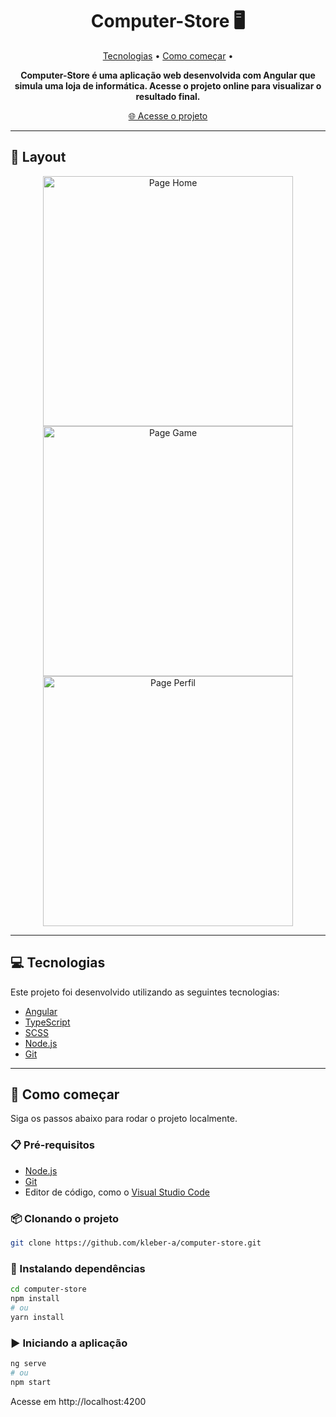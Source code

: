 <h1 align="center" style="font-weight: bold;">Computer-Store 🖥️</h1>

<p align="center">
 <a href="#tecnologias">Tecnologias</a> • 
 <a href="#comecando">Como começar</a> • 
</p>

<p align="center">
    <b>Computer-Store é uma aplicação web desenvolvida com Angular que simula uma loja de informática. Acesse o projeto online para visualizar o resultado final.</b>
</p>

<p align="center">
    <a href="https://kleber-a.github.io/computer-store/">🌐 Acesse o projeto</a>
</p>

---

<h2 id="layout">🎨 Layout</h2>

<p align="center">
    <img src="/public/home.png" alt="Page Home" width="400px"> <br>
    <img src="/public/game.png" alt="Page Game" width="400px"> <br>
    <img src="/public/perfil.png" alt="Page Perfil" width="400px"> <br>
</p>

---

<h2 id="tecnologias">💻 Tecnologias</h2>

Este projeto foi desenvolvido utilizando as seguintes tecnologias:

- [Angular](https://angular.io/)
- [TypeScript](https://www.typescriptlang.org/)
- [SCSS](https://sass-lang.com/)
- [Node.js](https://nodejs.org/)
- [Git](https://git-scm.com/)

---

<h2 id="comecando">🚀 Como começar</h2>

Siga os passos abaixo para rodar o projeto localmente.

<h3>📋 Pré-requisitos</h3>

- [Node.js](https://nodejs.org/)
- [Git](https://git-scm.com/)
- Editor de código, como o [Visual Studio Code](https://code.visualstudio.com/)

<h3>📦 Clonando o projeto</h3>

```bash
git clone https://github.com/kleber-a/computer-store.git
```

<h3>💾 Instalando dependências</h3>

```bash
cd computer-store
npm install
# ou
yarn install
```

<h3>▶️ Iniciando a aplicação</h3>

```bash
ng serve
# ou
npm start
```

Acesse em http://localhost:4200
